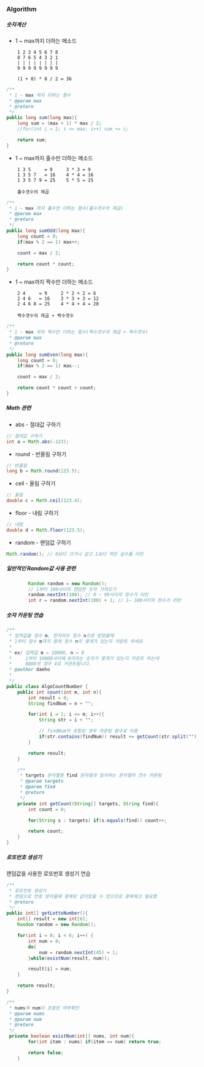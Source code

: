 ### Algorithm

##### 숫자계산
- 1 ~ max까지 더하는 메소드

```
	1 2 3 4 5 6 7 8
	8 7 6 5 4 3 2 1
	| | | | | | | |
	9 9 9 9 9 9 9 9

	(1 + 8) * 8 / 2 = 36
```
```java
/**
 * 1 ~ max 까지 더하는 함수
 * @param max
 * @return
 */
public long sum(long max){
	long sum = (max + 1) * max / 2;
	//for(int i = 1; i <= max; i++) sum += i;

	return sum;
}
```


- 1 ~ max까지 홀수만 더하는 메소드

```
	1 3 5     = 9     3 * 3 = 9
	1 3 5 7   = 16    4 * 4 = 16
	1 3 5 7 9 = 25    5 * 5 = 25

	홀수갯수의 제곱
```
```java
/**
 * 1 ~ max 까지 홀수만 더하는 함수(홀수갯수의 제곱)
 * @param max
 * @return
 */
public long sumOdd(long max){
	long count = 0;
	if(max % 2 == 1) max++;

	count = max / 2;

	return count * count;
}
```


- 1 ~ max까지 짝수만 더하는 메소드

```
	2 4     = 9     2 * 2 + 2 = 6
	2 4 6   = 16    3 * 3 + 3 = 12
	2 4 6 8 = 25    4 * 4 + 4 = 20

	짝수갯수의 제곱 + 짝수갯수
```
```java
/**
 * 1 ~ max 까지 짝수만 더하는 함수(짝수갯수의 제곱 + 짝수갯수)
 * @param max
 * @return
 */
public long sumEven(long max){
	long count = 0;
	if(max % 2 == 1) max--;

	count = max / 2;

	return count * count + count;
}
```

##### Math 관련

- abs - 절대값 구하기

```java
// 절대값 구하기
int a = Math.abs(-123);
```


- round - 반올림 구하기

```java
// 반올림
long b = Math.round(123.5);
```


- ceil - 올림 구하기

```java
// 올림
double c = Math.ceil(123.4);
```


- floor - 내림 구하기

```java
// 내림
double d = Math.floor(123.5);
```


- random - 랜덤값 구하기

```java
Math.random(); // 0보다 크가나 같고 1보다 작은 실수를 리턴
```


##### 일반적인 Random값 사용 관련

```java
		Random random = new Random();
		// 1부터 100사이의 랜덤한 숫자 가져오기
		random.nextInt(100); // 0 ~ 99사이의 정수가 리턴
		int r = random.nextInt(100) + 1; // 1~ 100사이의 정수가 리턴
```


##### 숫자 카운팅 연습

```java
/**
 * 입력값을 정수 m, 한자리수 정수 n으로 받았을때
 * 1부터 정수 m까지 중에 정수 n이 몇개가 있는지 카운트 하세요
 *
 * ex) 입력값 m = 10000, n = 8
 *     1부터 10000사이에 8이라는 숫자가 몇개가 있는지 카운트 하는데
 *     8888의 경우 4로 카운트됩니다.
 * @author daeho
 *
 */
public class AlgoCountNumber {
	public int count(int m, int n){
		int result = 0;
		String findNum = n + "";

		for(int i = 1; i <= m; i++){
			String str = i + "";

			// findNum이 포함된 경우 카운팅 함수로 이동
			if(str.contains(findNum)) result += getCount(str.split(""), findNum);
		}

		return result;
	}

	/**
	 * targets 문자열중 find 문자열과 일치하는 문자열의 갯수 카운팅
	 * @param targets
	 * @param find
	 * @return
	 */
	private int getCount(String[] targets, String find){
		int count = 0;

		for(String s : targets) if(s.equals(find)) count++;

		return count;
	}
}
```


##### 로또번호 생성기

랜덤값을 사용한 로또번호 생성기 연습

```java
/**
 * 로또번호 생성기
 * 랜덤으로 번호 받아올때 중복된 값이있을 수 있으므로 중복체크 필요함
 * @return
 */
public int[] getLottoNumber(){
	int[] result = new int[6];
	Random random = new Random();

	for(int i = 0; i < 6; i++) {
		int num = 0;
		do{
			num = random.nextInt(45) + 1;
		}while(existNum(result, num));

		result[i] = num;
	}

	return result;
}

/**
 * nums에 num이 포함된 여부확인
 * @param nums
 * @param num
 * @return
 */
 private boolean existNum(int[] nums, int num){
 		for(int item : nums) if(item == num) return true;

 		return false;
 	}
```
